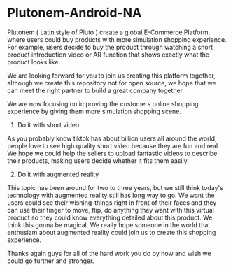 # Plutonem-Android-NA

Plutonem ( Latin style of Pluto ) create a global E-Commerce Platform, where users could buy products with more simulation shopping experience. For example, users decide to buy the product through watching a short product introduction video or AR function that shows exactly what the product looks like.

We are looking forward for you to join us creating this platform together, although we create this repository not for open source, we hope that we can meet the right partner to build a great company together.

We are now focusing on improving the customers online shopping experience by giving them more simulation shopping scene.

1. Do it with short video

As you probably know tiktok has about billion users all around the world, people love to see high quality short video because they are fun and real. We hope we could help the sellers to upload fantastic videos to describe their products, making users decide whether it fits them easily.

2. Do it with augmented reality

This topic has been around for two to three years, but we still think today's technology with augmented reality still has long way to go. We want the users could see their wishing-things right in front of their faces and they can use their finger to move, flip, do anything they want with this virtual product so they could know everything detailed about this product. We think this gonna be magical. We really hope someone in the world that enthusiam about augmented reality could join us to create this shopping experience.


Thanks again guys for all of the hard work you do by now and wish we could go further and stronger.

